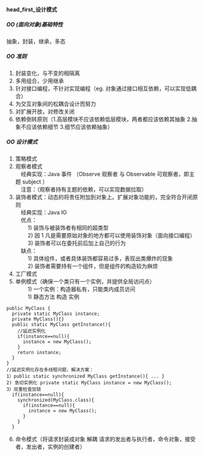 #### head_first_设计模式  

##### OO (面向对象)基础特性  
抽象，封装，继承，多态  

##### OO 准则  
1. 封装变化，与不变的相隔离  
2. 多用组合，少用继承  
3. 针对接口编程，不针对实现编程（eg. 对象通过接口相互依赖，可以实现低耦合） 
4. 为交互对象间的松耦合设计而努力  
5. 对扩展开放，对修改关闭  
6. 依赖倒转原则（1.高层模块不应该依赖低层模块，两者都应该依赖其抽象 2.抽象不应该依赖细节 3.细节应该依赖抽象）  

##### OO 设计模式  
1. 策略模式  
2. 观察者模式  
 &emsp;经典实现：Java 事件 （Observe 观察者 与 Observable 可观察者，即主题 subject ）  
 &emsp;注意：（观察者持有主题的依赖，可以实现数据拉取）
3. 装饰者模式：动态的将责任附加到对象上。扩展对象功能的，完全符合开闭原则  
 &emsp;经典实现：Java IO  
 &emsp;优点：  
 &emsp;&emsp; 1) 装饰与被装饰者有相同的超类型   
 &emsp;&emsp; 2) 因 1 凡是需要原始对象的地方都可以使用装饰对象（面向接口编程）  
 &emsp;&emsp; 3) 装饰者可以在委托前后加上自己的行为  
 &emsp;缺点：  
 &emsp;&emsp; 1) 具体组件，或者具体装饰都容易过多，表现出类爆炸的现象  
 &emsp;&emsp; 2) 装饰者需要持有一个组件，但是组件的构造较为麻烦  
4. 工厂模式  
5. 单例模式（确保一个类只有一个实例，并提供全局访问点）  
 &emsp;&emsp; 1) 一个实例：构造器私有，只能类内成员访问  
 &emsp;&emsp; 1) 静态方法 构造 实例     
 ```
 public MyClass {
   private static MyClass instance;
   private MyClass(){}
   public static MyClass getInstance(){
     //延迟实例化
     if(instance==null){
       instance = new MyClass();
     }
     return instance;
   }
 }
 //延迟实例化存在多线程问题，解决方案：
 1）public static synchronized MyClass getInstance(){ ... }
 2) 急切实例化 private static MyClass instance = new MyClass();
 3）双重检查加锁 
   if(instance==null){
     synchronized(MyClass.class){
       if(instance==null){
         instance = new MyClass();
       }
     }
   }
 ```  
6. 命令模式（将请求封装成对象 解耦 请求的发出者与执行者，命令对象，接受者，发出者，实例的创建者）  
